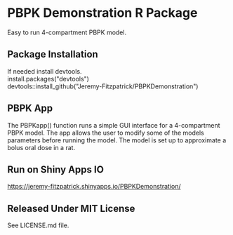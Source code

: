 # PBPK Demonstration R Package

Easy to run 4-compartment PBPK model.

## Package Installation

If needed install devtools.  
install.packages("devtools")  
devtools::install_github("Jeremy-Fitzpatrick/PBPKDemonstration")

## PBPK App

The PBPKapp() function runs a simple GUI interface for a 4-compartment
PBPK model. The app allows the user to modify some of the models parameters
before running the model. The model is set up to approximate a bolus oral
dose in a rat.

## Run on Shiny Apps IO

https://jeremy-fitzpatrick.shinyapps.io/PBPKDemonstration/

## Released Under MIT License
See LICENSE.md file.
